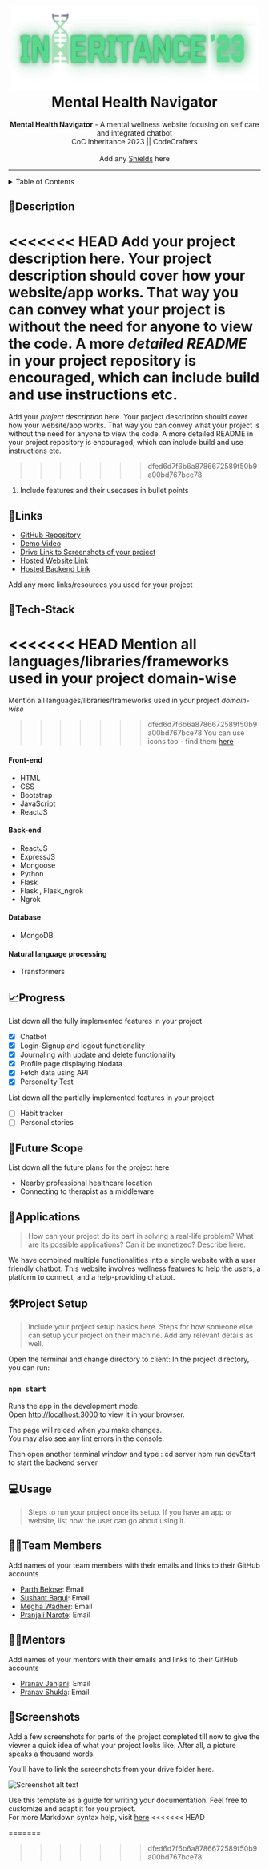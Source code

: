 <h1 align="center">
  <a href="https://github.com/CommunityOfCoders/Inheritance-2023">
    <img src="/github/Untitled.png" alt="CoC Inheritance 2022" width="500" height="166">
  </a>
  <br>
  Mental Health Navigator
</h1>

<div align="center">
   <strong>Mental Health Navigator</strong> - A mental wellness website focusing on self care and integrated chatbot<br>
  CoC Inheritance 2023 || CodeCrafters <br> <br>
  Add any <a href="https://shields.io/">Shields</a> here
</div>
<hr>

<details>
<summary>Table of Contents</summary>

- [Description](#description) //sushant
- [Links](#links)  //parth
- [Tech Stack](#tech-stack) 
- [Progress](#progress)
- [Future Scope](#future-scope)
- [Applications](#applications)
- [Project Setup](#project-setup)
- [Usage](#usage)
- [Team Members](#team-members)
- [Mentors](#mentors)
- [Screenshots](#screenshots)

</details>

## 📝Description

<<<<<<< HEAD
Add your **project description** here. Your project description should cover how your website/app works. That way you can convey what your project is without the need for anyone to view the code. A more *detailed README* in your project repository is encouraged, which can include build and use instructions etc.
=======
Add your *project description* here. Your project description should cover how your website/app works. That way you can convey what your project is without the need for anyone to view the code. A more detailed README in your project repository is encouraged, which can include build and use instructions etc.
>>>>>>> dfed6d7f6b6a8786672589f50b9a00bd767bce78

1. Include features and their usecases in bullet points

## 🔗Links

- [GitHub Repository]()
- [Demo Video]()
- [Drive Link to Screenshots of your project]()
- [Hosted Website Link]()
- [Hosted Backend Link]()

Add any more links/resources you used for your project

## 🤖Tech-Stack

<<<<<<< HEAD
Mention all languages/libraries/frameworks used in your project **domain-wise**   
=======
Mention all languages/libraries/frameworks used in your project *domain-wise*   
>>>>>>> dfed6d7f6b6a8786672589f50b9a00bd767bce78
You can use icons too - find them [here](https://github.com/get-icon/geticon) 

#### Front-end
- HTML
- CSS
- Bootstrap
- JavaScript
- ReactJS

#### Back-end
- ReactJS
- ExpressJS
- Mongoose
- Python
- Flask
- Flask , Flask_ngrok
- Ngrok

#### Database
- MongoDB

#### Natural language processing
- Transformers


## 📈Progress

List down all the fully implemented features in your project

- [x] Chatbot
- [x] Login-Signup and logout functionality
- [x] Journaling with update and delete functionality
- [x] Profile page displaying biodata
- [x] Fetch data using API
- [x] Personality Test

List down all the partially implemented features in your project

- [ ] Habit tracker 
- [ ] Personal stories

## 🔮Future Scope

List down all the future plans for the project here

- Nearby professional healthcare location
- Connecting to therapist as a middleware

## 💸Applications

>How can your project do its part in solving a real-life problem? What are its possible applications? Can it be monetized? Describe here.

We have combined multiple functionalities  into a single website with a user friendly chatbot. This website involves wellness features to help the users, a platform to connect, and a help-providing chatbot.

## 🛠Project Setup

>Include your project setup basics here. Steps for how someone else can setup your project on their machine. Add any relevant details as well.

Open the terminal and change directory to client:
In the project directory, you can run:

### `npm start`

Runs the app in the development mode.\
Open [http://localhost:3000](http://localhost:3000) to view it in your browser.

The page will reload when you make changes.\
You may also see any lint errors in the console.

Then open another terminal window and type :
cd server
npm run devStart to start the backend server

## 💻Usage

>Steps to run your project once its setup. If you have an app or website, list how the user can go about using it.

## 👨‍💻Team Members

Add names of your team members with their emails and links to their GitHub accounts

- [Parth Belose](https://github.com/): Email 
- [Sushant Bagul](https://github.com/): Email 
- [Megha Wadher](https://github.com/): Email 
- [Pranjali Narote](https://github.com/): Email 

## 👨‍🏫Mentors

Add names of your mentors with their emails and links to their GitHub accounts

- [Pranav Janjani](https://github.com/): Email 
- [Pranav Shukla](https://github.com/): Email 

## 📱Screenshots
Add a few screenshots for parts of the project completed till now to give the viewer a quick idea of what your project looks like. After all, a picture speaks a thousand words.

You'll have to link the screenshots from your drive folder here.

![Screenshot alt text](https://i.redd.it/qp8ocyzvyj8a1.jpg "Here is a screenshot")

Use this template as a guide for writing your documentation. Feel free to customize and adapt it for you project.  
For more Markdown syntax help, visit [here](https://www.markdownguide.org/basic-syntax/)
<<<<<<< HEAD


=======
>>>>>>> dfed6d7f6b6a8786672589f50b9a00bd767bce78
